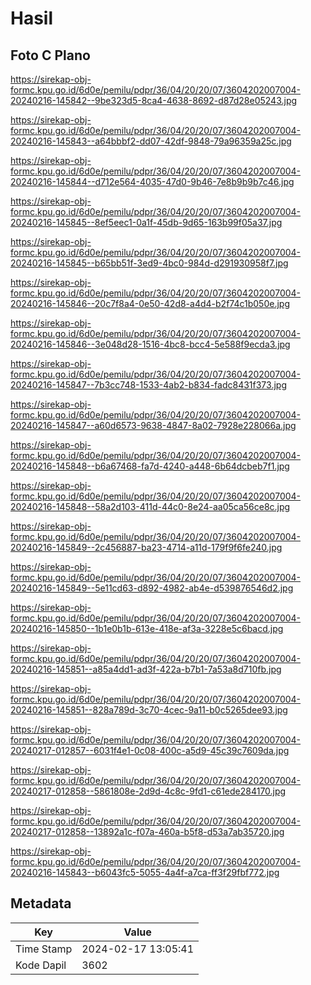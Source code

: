 # Hasil

## Foto C Plano

https://sirekap-obj-formc.kpu.go.id/6d0e/pemilu/pdpr/36/04/20/20/07/3604202007004-20240216-145842--9be323d5-8ca4-4638-8692-d87d28e05243.jpg

https://sirekap-obj-formc.kpu.go.id/6d0e/pemilu/pdpr/36/04/20/20/07/3604202007004-20240216-145843--a64bbbf2-dd07-42df-9848-79a96359a25c.jpg

https://sirekap-obj-formc.kpu.go.id/6d0e/pemilu/pdpr/36/04/20/20/07/3604202007004-20240216-145844--d712e564-4035-47d0-9b46-7e8b9b9b7c46.jpg

https://sirekap-obj-formc.kpu.go.id/6d0e/pemilu/pdpr/36/04/20/20/07/3604202007004-20240216-145845--8ef5eec1-0a1f-45db-9d65-163b99f05a37.jpg

https://sirekap-obj-formc.kpu.go.id/6d0e/pemilu/pdpr/36/04/20/20/07/3604202007004-20240216-145845--b65bb51f-3ed9-4bc0-984d-d291930958f7.jpg

https://sirekap-obj-formc.kpu.go.id/6d0e/pemilu/pdpr/36/04/20/20/07/3604202007004-20240216-145846--20c7f8a4-0e50-42d8-a4d4-b2f74c1b050e.jpg

https://sirekap-obj-formc.kpu.go.id/6d0e/pemilu/pdpr/36/04/20/20/07/3604202007004-20240216-145846--3e048d28-1516-4bc8-bcc4-5e588f9ecda3.jpg

https://sirekap-obj-formc.kpu.go.id/6d0e/pemilu/pdpr/36/04/20/20/07/3604202007004-20240216-145847--7b3cc748-1533-4ab2-b834-fadc8431f373.jpg

https://sirekap-obj-formc.kpu.go.id/6d0e/pemilu/pdpr/36/04/20/20/07/3604202007004-20240216-145847--a60d6573-9638-4847-8a02-7928e228066a.jpg

https://sirekap-obj-formc.kpu.go.id/6d0e/pemilu/pdpr/36/04/20/20/07/3604202007004-20240216-145848--b6a67468-fa7d-4240-a448-6b64dcbeb7f1.jpg

https://sirekap-obj-formc.kpu.go.id/6d0e/pemilu/pdpr/36/04/20/20/07/3604202007004-20240216-145848--58a2d103-411d-44c0-8e24-aa05ca56ce8c.jpg

https://sirekap-obj-formc.kpu.go.id/6d0e/pemilu/pdpr/36/04/20/20/07/3604202007004-20240216-145849--2c456887-ba23-4714-a11d-179f9f6fe240.jpg

https://sirekap-obj-formc.kpu.go.id/6d0e/pemilu/pdpr/36/04/20/20/07/3604202007004-20240216-145849--5e11cd63-d892-4982-ab4e-d539876546d2.jpg

https://sirekap-obj-formc.kpu.go.id/6d0e/pemilu/pdpr/36/04/20/20/07/3604202007004-20240216-145850--1b1e0b1b-613e-418e-af3a-3228e5c6bacd.jpg

https://sirekap-obj-formc.kpu.go.id/6d0e/pemilu/pdpr/36/04/20/20/07/3604202007004-20240216-145851--a85a4dd1-ad3f-422a-b7b1-7a53a8d710fb.jpg

https://sirekap-obj-formc.kpu.go.id/6d0e/pemilu/pdpr/36/04/20/20/07/3604202007004-20240216-145851--828a789d-3c70-4cec-9a11-b0c5265dee93.jpg

https://sirekap-obj-formc.kpu.go.id/6d0e/pemilu/pdpr/36/04/20/20/07/3604202007004-20240217-012857--6031f4e1-0c08-400c-a5d9-45c39c7609da.jpg

https://sirekap-obj-formc.kpu.go.id/6d0e/pemilu/pdpr/36/04/20/20/07/3604202007004-20240217-012858--5861808e-2d9d-4c8c-9fd1-c61ede284170.jpg

https://sirekap-obj-formc.kpu.go.id/6d0e/pemilu/pdpr/36/04/20/20/07/3604202007004-20240217-012858--13892a1c-f07a-460a-b5f8-d53a7ab35720.jpg

https://sirekap-obj-formc.kpu.go.id/6d0e/pemilu/pdpr/36/04/20/20/07/3604202007004-20240216-145843--b6043fc5-5055-4a4f-a7ca-ff3f29fbf772.jpg


## Metadata

| Key        | Value               |
| ---------- | ------------------- |
| Time Stamp | 2024-02-17 13:05:41 |
| Kode Dapil | 3602                |




